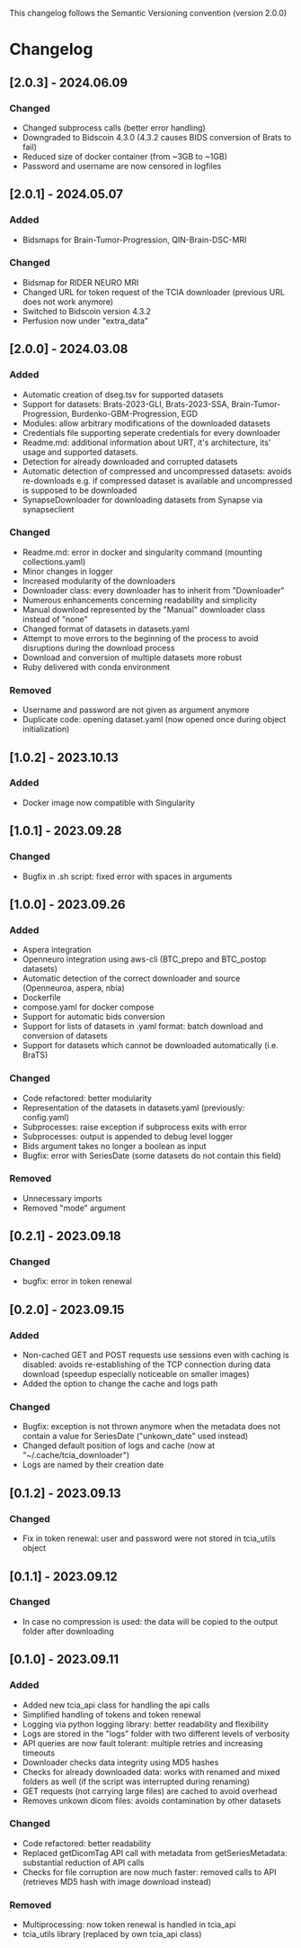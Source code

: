 This changelog follows the Semantic Versioning convention (version 2.0.0)

# Changelog

## [2.0.3] - 2024.06.09
### Changed
- Changed subprocess calls (better error handling)
- Downgraded to Bidscoin 4.3.0 (4.3.2 causes BIDS conversion of Brats to fail)
- Reduced size of docker container (from ~3GB to ~1GB)
- Password and username are now censored in logfiles

## [2.0.1] - 2024.05.07
### Added
- Bidsmaps for Brain-Tumor-Progression, QIN-Brain-DSC-MRI

### Changed
- Bidsmap for RIDER NEURO MRI
- Changed URL for token request of the TCIA downloader (previous URL does not work anymore)
- Switched to Bidscoin version 4.3.2
- Perfusion now under "extra_data"

## [2.0.0] - 2024.03.08

### Added
- Automatic creation of dseg.tsv for supported datasets
- Support for datasets: Brats-2023-GLI, Brats-2023-SSA, Brain-Tumor-Progression, Burdenko-GBM-Progression, EGD
- Modules: allow arbitrary modifications of the downloaded datasets
- Credentials file supporting seperate credentials for every downloader
- Readme.md: additional information about URT, it's architecture, its' usage and supported datasets.
- Detection for already downloaded and corrupted datasets
- Automatic detection of compressed and uncompressed datasets: avoids re-downloads e.g. if compressed dataset is available and uncompressed is supposed to be downloaded
- SynapseDownloader for downloading datasets from Synapse via synapseclient
<!-- - Automatically removes unwanted Patients from BTC_preop and BTC_postop -->

### Changed
- Readme.md: error in docker and singularity command (mounting collections.yaml)
- Minor changes in logger
- Increased modularity of the downloaders
- Downloader class: every downloader has to inherit from "Downloader"
- Numerous enhancements concerning readability and simplicity
- Manual download represented by the "Manual" downloader class instead of "none"
- Changed format of datasets in datasets.yaml
- Attempt to move errors to the beginning of the process to avoid disruptions during the download process
- Download and conversion of multiple datasets more robust
- Ruby delivered with conda environment

### Removed
- Username and password are not given as argument anymore
- Duplicate code: opening dataset.yaml (now opened once during object initialization)

## [1.0.2] - 2023.10.13
### Added
- Docker image now compatible with Singularity

## [1.0.1] - 2023.09.28
### Changed
- Bugfix in .sh script: fixed error with spaces in arguments


## [1.0.0] - 2023.09.26

### Added
- Aspera integration
- Openneuro integration using aws-cli (BTC_prepo and BTC_postop datasets)
- Automatic detection of the correct downloader and source (Openneuroa, aspera, nbia)
- Dockerfile
- compose.yaml for docker compose
- Support for automatic bids conversion
- Support for lists of datasets in .yaml format: batch download and conversion of datasets
- Support for datasets which cannot be downloaded automatically (i.e. BraTS)

### Changed
- Code refactored: better modularity
- Representation of the datasets in datasets.yaml (previously: config.yaml)
- Subprocesses: raise exception if subprocess exits with error
- Subprocesses: output is appended to debug level logger 
- Bids argument takes no longer a boolean as input
- Bugfix: error with SeriesDate (some datasets do not contain this field)
  
### Removed
- Unnecessary imports
- Removed "mode" argument

## [0.2.1] - 2023.09.18

### Changed
- bugfix: error in token renewal

## [0.2.0] - 2023.09.15

### Added
- Non-cached GET and POST requests use sessions even with caching is disabled: avoids re-establishing of the TCP connection during data download (speedup especially noticeable on smaller images)
- Added the option to change the cache and logs path

### Changed
- Bugfix: exception is not thrown anymore when the metadata does not contain a value for SeriesDate ("unkown_date" used instead)
- Changed default position of logs and cache (now at "~/.cache/tcia_downloader")
- Logs are named by their creation date

## [0.1.2] - 2023.09.13

### Changed
- Fix in token renewal: user and password were not stored in tcia_utils object


## [0.1.1] - 2023.09.12

### Changed
- In case no compression is used: the data will be copied to the output folder after downloading


## [0.1.0] - 2023.09.11

### Added
- Added new tcia_api class for handling the api calls
- Simplified handling of tokens and token renewal
- Logging via python logging library: better readability and flexibility
- Logs are stored in the "logs" folder with two different levels of verbosity
- API queries are now fault tolerant: multiple retries and increasing timeouts
- Downloader checks data integrity using MD5 hashes
- Checks for already downloaded data: works with renamed and mixed folders as well (if the script was interrupted during renaming)
- GET requests (not carrying large files) are cached to avoid overhead
- Removes unkown dicom files: avoids contamination by other datasets

### Changed
- Code refactored: better readability
- Replaced getDicomTag API call with metadata from getSeriesMetadata: substantial reduction of API calls
- Checks for file corruption are now much faster: removed calls to API (retrieves MD5 hash with image download instead)

### Removed
- Multiprocessing: now token renewal is handled in tcia_api
- tcia_utils library (replaced by own tcia_api class)
